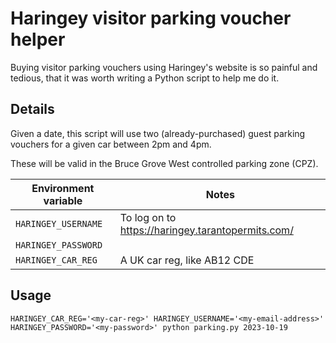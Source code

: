 # Haringey visitor parking voucher helper

Buying visitor parking vouchers using Haringey's website is so painful and
tedious, that it was worth writing a Python script to help me do it.

## Details

Given a date, this script will use two (already-purchased) guest parking
vouchers for a given car between 2pm and 4pm.

These will be valid in the Bruce Grove West controlled parking zone (CPZ).

| Environment variable             | Notes                              |
| -------------------------------- | ---------------------------------- |
| `HARINGEY_USERNAME`                | To log on to https://haringey.tarantopermits.com/ |
| `HARINGEY_PASSWORD`                |                                    |
| `HARINGEY_CAR_REG`                 | A UK car reg, like AB12 CDE        |

## Usage

```shell
HARINGEY_CAR_REG='<my-car-reg>' HARINGEY_USERNAME='<my-email-address>' HARINGEY_PASSWORD='<my-password>' python parking.py 2023-10-19
```
